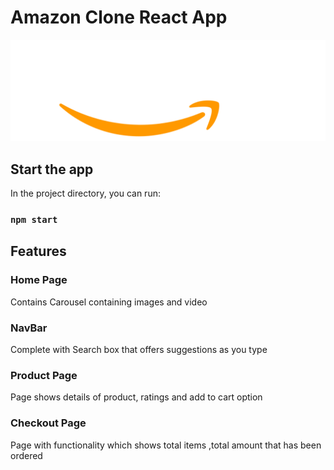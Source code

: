 # Amazon Clone React App

![Amazon home page](./src/assests/amazon.png)

## Start the app

In the project directory, you can run:

### `npm start`


## Features

### Home Page
Contains Carousel containing images and video

### NavBar
Complete with Search box that offers suggestions as you type

### Product Page
Page shows details of product, ratings and add to cart option

### Checkout Page
Page with functionality which shows total items ,total amount that has been ordered